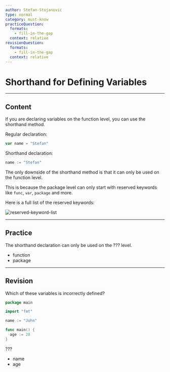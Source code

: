 ```yaml
---
author: Stefan-Stojanovic
type: normal
category: must-know
practiceQuestion:
  formats:
    - fill-in-the-gap
  context: relative
revisionQuestion:
  formats:
    - fill-in-the-gap
  context: relative
---
```


# Shorthand for Defining Variables


---

## Content

If you are declaring variables on the function level, you can use the shorthand method.

Regular declaration:

```go
var name = "Stefan"
```

Shorthand declaration:

```go
name := "Stefan"
```

The only downside of the shorthand method is that it can only be used on the function level.

This is because the package level can only start with reserved keywords like `func`, `var`, `package` and more.

Here is a full list of the reserved keywords:

![reserved-keyword-list](https://img.enkipro.com/b301e7eef8545782f0ab60beb628d8a9.png)


---

## Practice

The shorthand declaration can only be used on the ??? level.

- function
- package


---

## Revision

Which of these variables is incorrectly defined?

```go
package main

import "fmt"

name := "John"

func main() {
  age := 28
}
```

???

- name
- age
